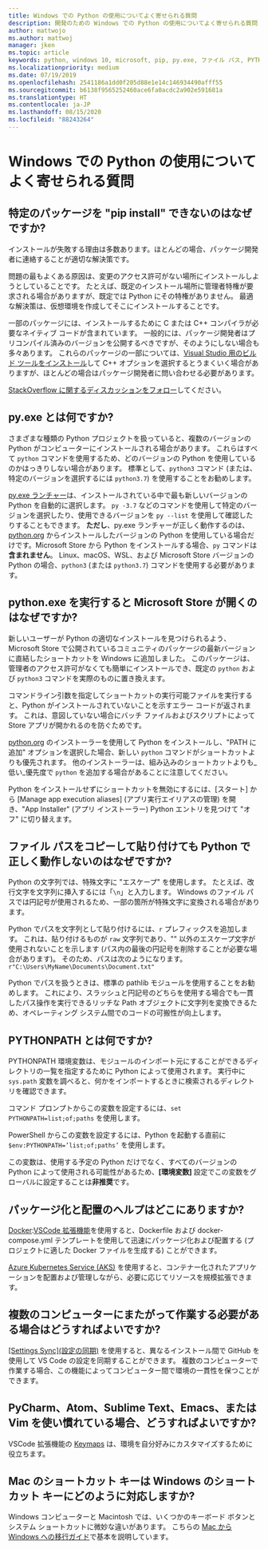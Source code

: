 ```yaml
---
title: Windows での Python の使用についてよく寄せられる質問
description: 開発のための Windows での Python の使用についてよく寄せられる質問 (FAQ) に対する回答を確認することにより、役立つ情報が得られます。
author: mattwojo
ms.author: mattwoj
manager: jken
ms.topic: article
keywords: python, windows 10, microsoft, pip, py.exe, ファイル パス, PYTHONPATH, python 開発, python パッケージ化
ms.localizationpriority: medium
ms.date: 07/19/2019
ms.openlocfilehash: 2541186a1dd0f205d88e1e14c146934490afff55
ms.sourcegitcommit: b6138f9565252460ace6fa0acdc2a902e591681a
ms.translationtype: HT
ms.contentlocale: ja-JP
ms.lasthandoff: 08/15/2020
ms.locfileid: "88243264"
---
```

# <a name="frequently-asked-questions-about-using-python-on-windows"></a>Windows での Python の使用についてよく寄せられる質問

## <a name="why-cant-i-pip-install-a-certain-package"></a>特定のパッケージを "pip install" できないのはなぜですか?

インストールが失敗する理由は多数あります。ほとんどの場合、パッケージ開発者に連絡することが適切な解決策です。

問題の最もよくある原因は、変更のアクセス許可がない場所にインストールしようとしていることです。 たとえば、既定のインストール場所に管理者特権が要求される場合がありますが、既定では Python にその特権がありません。 最適な解決策は、仮想環境を作成してそこにインストールすることです。

一部のパッケージには、インストールするために C または C++ コンパイラが必要なネイティブ コードが含まれています。 一般的には、パッケージ開発者はプリコンパイル済みのバージョンを公開するべきですが、そのようにしない場合も多々あります。 これらのパッケージの一部については、[Visual Studio 用のビルド ツールをインストール](https://visualstudio.microsoft.com/downloads/#build-tools-for-visual-studio-2019)して C++ オプションを選択するとうまくいく場合がありますが、ほとんどの場合はパッケージ開発者に問い合わせる必要があります。

[StackOverflow に関するディスカッションをフォロー](https://stackoverflow.com/questions/4750806/how-do-i-install-pip-on-windows/12476379)してください。

## <a name="what-is-pyexe"></a>py.exe とは何ですか?

さまざまな種類の Python プロジェクトを扱っていると、複数のバージョンの Python がコンピューターにインストールされる場合があります。 これらはすべて `python` コマンドを使用するため、どのバージョンの Python を使用しているのかはっきりしない場合があります。 標準として、`python3` コマンド (または、特定のバージョンを選択するには `python3.7`) を使用することをお勧めします。

[py.exe ランチャー](https://docs.python.org/3/using/windows.html#launcher)は、インストールされている中で最も新しいバージョンの Python を自動的に選択します。 `py -3.7` などのコマンドを使用して特定のバージョンを選択したり、使用できるバージョンを `py --list` を使用して確認したりすることもできます。 **ただし**、py.exe ランチャーが正しく動作するのは、[python.org](https://www.python.org/downloads/windows/) からインストールしたバージョンの Python を使用している場合だけです。Microsoft Store から Python をインストールする場合、`py` コマンドは**含まれません**。 Linux、macOS、WSL、および Microsoft Store バージョンの Python の場合、`python3` (または `python3.7`) コマンドを使用する必要があります。

## <a name="why-does-running-pythonexe-open-the-microsoft-store"></a>python.exe を実行すると Microsoft Store が開くのはなぜですか?

新しいユーザーが Python の適切なインストールを見つけられるよう、Microsoft Store で公開されているコミュニティのパッケージの最新バージョンに直結したショートカットを Windows に追加しました。 このパッケージは、管理者のアクセス許可がなくても簡単にインストールでき、既定の `python` および `python3` コマンドを実際のものに置き換えます。

コマンドライン引数を指定してショートカットの実行可能ファイルを実行すると、Python がインストールされていないことを示すエラー コードが返されます。 これは、意図していない場合にバッチ ファイルおよびスクリプトによって Store アプリが開かれるのを防ぐためです。

[python.org](https://www.python.org/downloads/windows/) のインストーラーを使用して Python をインストールし、"PATH に追加" オプションを選択した場合、新しい `python` コマンドがショートカットよりも優先されます。 他のインストーラーは、組み込みのショートカットよりも_低い_優先度で `python` を追加する場合があることに注意してください。

Python をインストールせずにショートカットを無効にするには、[スタート] から [Manage app execution aliases] (アプリ実行エイリアスの管理) を開き、"App Installer" (アプリ インストーラー) Python エントリを見つけて "オフ" に切り替えます。

## <a name="why-dont-file-paths-work-in-python-when-i-copy-paste-them"></a>ファイル パスをコピーして貼り付けても Python で正しく動作しないのはなぜですか?

Python の文字列では、特殊文字に "エスケープ" を使用します。 たとえば、改行文字を文字列に挿入するには「`\n`」と入力します。 Windows のファイル パスでは円記号が使用されるため、一部の箇所が特殊文字に変換される場合があります。

Python でパスを文字列として貼り付けるには、`r` プレフィックスを追加します。 これは、貼り付けるものが `raw` 文字列であり、"\" 以外のエスケープ文字が使用されないことを示します (パス内の最後の円記号を削除することが必要な場合があります)。 そのため、パスは次のようになります。`r"C:\Users\MyName\Documents\Document.txt"`

Python でパスを扱うときは、標準の pathlib モジュールを使用することをお勧めします。 これにより、スラッシュと円記号のどちらを使用する場合でも一貫したパス操作を実行できるリッチな Path オブジェクトに文字列を変換できるため、オペレーティング システム間でのコードの可搬性が向上します。

## <a name="what-is-pythonpath"></a>PYTHONPATH とは何ですか?

PYTHONPATH 環境変数は、モジュールのインポート元にすることができるディレクトリの一覧を指定するために Python によって使用されます。 実行中に `sys.path` 変数を調べると、何かをインポートするときに検索されるディレクトリを確認できます。

コマンド プロンプトからこの変数を設定するには、`set PYTHONPATH=list;of;paths` を使用します。

PowerShell からこの変数を設定するには、Python を起動する直前に `$env:PYTHONPATH=’list;of;paths’` を使用します。

この変数は、使用する予定の Python だけでなく、すべてのバージョンの Python によって使用される可能性があるため、**[環境変数]** 設定でこの変数をグローバルに設定することは**非推奨**です。

## <a name="where-can-i-find-help-with-packaging-and-deployment"></a>パッケージ化と配置のヘルプはどこにありますか?

[Docker](https://code.visualstudio.com/docs/azure/docker):[VSCode 拡張機能](https://code.visualstudio.com/docs/azure/docker)を使用すると、Dockerfile および docker-compose.yml テンプレートを使用して迅速にパッケージ化および配置する (プロジェクトに適した Docker ファイルを生成する) ことができます。

[Azure Kubernetes Service (AKS)](https://docs.microsoft.com/azure/aks/) を使用すると、コンテナー化されたアプリケーションを配置および管理しながら、必要に応じてリソースを規模拡張できます。

## <a name="what-if-i-need-to-work-across-different-machines"></a>複数のコンピューターにまたがって作業する必要がある場合はどうすればよいですか?

[[Settings Sync]\(設定の同期\)](https://marketplace.visualstudio.com/items?itemName=Shan.code-settings-sync) を使用すると、異なるインストール間で GitHub を使用して VS Code の設定を同期することができます。 複数のコンピューターで作業する場合、この機能によってコンピューター間で環境の一貫性を保つことができます。

## <a name="what-if-im-used-to-using-pycharm-atom-sublime-text-emacs-or-vim"></a>PyCharm、Atom、Sublime Text、Emacs、または Vim を使い慣れている場合、どうすればよいですか?

VSCode 拡張機能の [Keymaps](https://marketplace.visualstudio.com/search?target=VSCode&category=Keymaps&sortBy=Downloads) は、環境を自分好みにカスタマイズするために役立ちます。

## <a name="how-do-mac-shortcut-keys-map-to-windows-shortcut-keys"></a>Mac のショートカット キーは Windows のショートカット キーにどのように対応しますか?

Windows コンピューターと Macintosh では、いくつかのキーボード ボタンとシステム ショートカットに微妙な違いがあります。 こちらの [Mac から Windows への移行ガイド](../dev-environment/mac-to-windows.md)で基本を説明しています。
